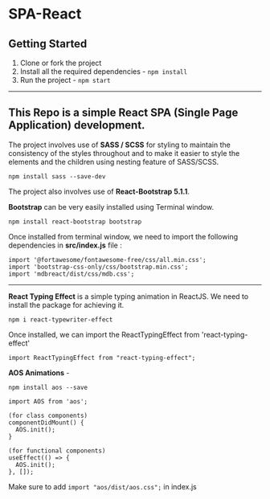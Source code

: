 # SPA-React

## Getting Started
1. Clone or fork the project
2. Install all the required dependencies - ```npm install```
3. Run the project - ```npm start```

---

## This Repo is a simple React SPA (Single Page Application) development.

The project involves use of **SASS / SCSS** for styling to maintain the consistency of the styles throughout and to make it easier to style the elements and the children using nesting feature of SASS/SCSS.

```npm install sass --save-dev```

The project also involves use of **React-Bootstrap 5.1.1**.

**Bootstrap** can be very easily installed using Terminal window.

```npm install react-bootstrap bootstrap```

Once installed from terminal window, we need to import the following dependencies in **src/index.js** file :

```
import '@fortawesome/fontawesome-free/css/all.min.css'; 
import 'bootstrap-css-only/css/bootstrap.min.css'; 
import 'mdbreact/dist/css/mdb.css';
```
---

**React Typing Effect** is a simple typing animation in ReactJS. We need to install the package for achieving it.

```npm i react-typewriter-effect```

Once installed, we can import the ReactTypingEffect from 'react-typing-effect'
```
import ReactTypingEffect from "react-typing-effect";
```

**AOS Animations** -

```npm install aos --save```

```
import AOS from 'aos';

(for class components)
componentDidMount() {
  AOS.init();
}

(for functional components)
useEffect(() => {
  AOS.init();
}, []);
```

Make sure to add ```import "aos/dist/aos.css";``` in index.js

